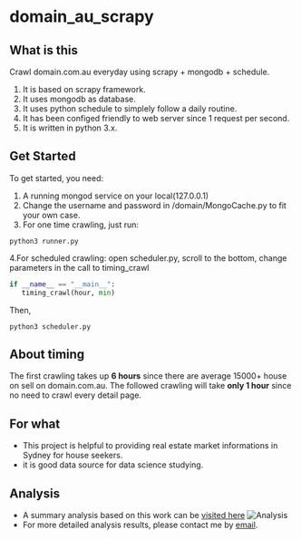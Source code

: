 # domain_au_scrapy

## What is this
Crawl domain.com.au everyday using scrapy + mongodb + schedule.
 1. It is based on scrapy framework.
 2. It uses mongodb as database.
 3. It uses python schedule to simplely follow a daily routine.
 4. It has been configed friendly to web server since 1 request per second.
 5. It is written in python 3.x.

## Get Started
 To get started, you need:
 1. A running mongod service on your local(127.0.0.1)
 2. Change the username and password in /domain/MongoCache.py to fit your own case.
 3. For one time crawling, just run: 
  ```shell
  python3 runner.py
  ```
 4.For scheduled crawling:
  open scheduler.py, scroll to the bottom, change parameters in the call to timing_crawl
  ```python
  if __name__ == "__main__":
     timing_crawl(hour, min)
  ```
  Then,
  ```shell
  python3 scheduler.py
  ```

## About timing
The first crawling takes up **6 hours** since there are average 15000+ house on sell on domain.com.au.
The followed crawling will take **only 1 hour** since no need to crawl every detail page.

## For what
 - This project is helpful to providing real estate market informations in Sydney for house seekers.
 - it is good data source for data science studying.
 
## Analysis
 - A summary analysis based on this work can be [visited here](https://kownse.github.io/sydneyhouse)
   ![Analysis](https://kownse.github.io/img/sydney_house.png "screenshot of price analysis grouped by areas")
 - For more detailed analysis results, please contact me by [email](mailto:kownse@gmail.com).
